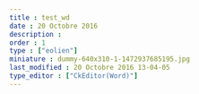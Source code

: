 ```yaml
---
title : test_wd
date : 20 Octobre 2016
description : 
order : 1
type : ["eolien"]
miniature : dummy-640x310-1-1472937685195.jpg
last_modified : 20 Octobre 2016 13-04-05
type_editor : ["CkEditor(Word)"]
---
```


